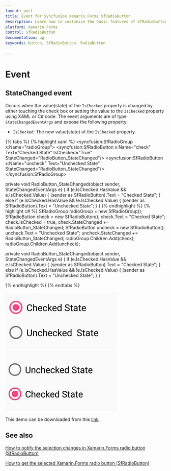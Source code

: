 ```yaml
---
layout: post
title: Event for Syncfusion.Xamarin.Forms SfRadioButton
description: Learn how to customize the basic features of SfRadioButton
platform: Xamarin.Forms
control: SfRadioButton
documentation: ug 
keywords: button, SfRadioButton, RadioButton

---
```


# Event

## StateChanged event

Occurs when the value(state) of the `IsChecked` property is changed by either touching the check box or setting the value to the `IsChecked` property using XAML or C# code. The event arguments are of type `StateChangedEventArgs` and expose the following property:

* `IsChecked`: The new value(state) of the `IsChecked` property.

{% tabs %}
{% highlight xaml %}
<syncfusion:SfRadioGroup x:Name="radioGroup">
<syncfusion:SfRadioButton x:Name="check" Text="Checked State" IsChecked="True" StateChanged="RadioButton_StateChanged"/>
<syncfusion:SfRadioButton x:Name="uncheck" Text="Unchecked  State" StateChanged="RadioButton_StateChanged"/>
</syncfusion:SfRadioGroup>

private void RadioButton_StateChanged(object sender, StateChangedEventArgs e)
 {
    if (e.IsChecked.HasValue && e.IsChecked.Value)
    {
        (sender as SfRadioButton).Text = "Checked State";
    }
    else if (e.IsChecked.HasValue && !e.IsChecked.Value)
    {
        (sender as SfRadioButton).Text = "Unchecked State";
    }
 }
{% endhighlight %}
{% highlight c# %}
SfRadioGroup radioGroup = new SfRadioGroup();
SfRadioButton check = new SfRadioButton();
check.Text = "Checked State";
check.IsChecked = true;
check.StateChanged += RadioButton_StateChanged;
SfRadioButton uncheck = new SfRadioButton();
uncheck.Text = "Unchecked State";
uncheck.StateChanged += RadioButton_StateChanged;
radioGroup.Children.Add(check);
radioGroup.Children.Add(uncheck);

private void RadioButton_StateChanged(object sender, StateChangedEventArgs e)
 {
    if (e.IsChecked.HasValue && e.IsChecked.Value)
    {
        (sender as SfRadioButton).Text = "Checked State";
    }
    else if (e.IsChecked.HasValue && !e.IsChecked.Value)
    {
        (sender as SfRadioButton).Text = "Unchecked State";
    }
 }
 
{% endhighlight %}
{% endtabs %}

![StateChanged event 1](Images/Event1.png)
![StateChanged event 2](Images/Event2.png)

This demo can be downloaded from this [link](http://www.syncfusion.com/downloads/support/directtrac/general/ze/RadioButton_Event1787482656 ).

## See also

[How to notify the selection changes in Xamarin.Forms radio button (SfRadioButton)](https://www.syncfusion.com/kb/11037/how-to-notify-the-selection-changes-in-xamarin-forms-radiobutton-sfradiobutton)
 
[How to get the selected Xamarin.Forms radio button (SfRadioButton)](https://www.syncfusion.com/kb/10914/how-to-get-the-selected-xamarin-forms-radiobutton)